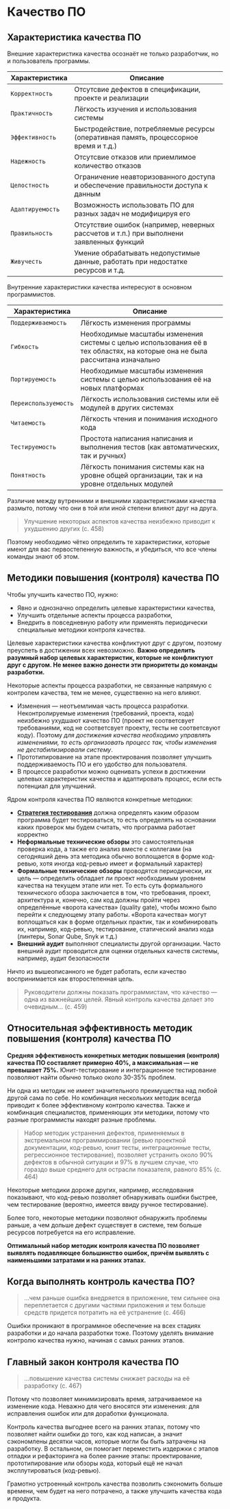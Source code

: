 # Качество ПО

## Характеристика качества ПО

Внешние характеристика качества осознаёт не только разработчик, но и пользователь программы.

| Характеристика   | Описание                                                                                 |
| ---------------- | ---------------------------------------------------------------------------------------- |
| `Корректность`   | Отсутсвие дефектов в спецификации, проекте и реализации                                  |
| `Практичность`   | Лёгкость изучения и использования системы                                                |
| `Эффективность`  | Быстродействие, потребляемые ресурсы (оперативная память, процессорное время и т.д.)     |
| `Надежность`     | Отсутсвие отказов или приемлимое количество отказов                                      |
| `Целостность`    | Ограничение неавторизованного доступа и обеспечение правильности доступа к данным        |
| `Адаптируемость` | Возможность использовать ПО для разных задач не модифицируя его                          |
| `Правильность`   | Отсутствие ошибок (например, неверных рассчетов и т.п.) при выполнени заявленных функций |
| `Живучесть`      | Умение обрабатывать недопустимые данные, работать при недостатке ресурсов и т.д.         |

Внутренние характеристики качества интересуют в основном программистов.

| Характеристика       | Описание                                                                                                                     |
| -------------------- | ---------------------------------------------------------------------------------------------------------------------------- |
| `Поддерживаемость`   | Лёгкость изменения программы                                                                                                 |
| `Гибкость`           | Необходимые масштабы изменения системы с целью использования её в тех областях, на которые она не была рассчитана изначально |
| `Портируемость`      | Необходимые масштабы изменения системы с целью использования её на новых платформах                                          |
| `Переиспользуемость` | Лёгкость использования системы или её модулей в других системах                                                              |
| `Читаемость`         | Лёгкость чтения и понимания исходного кода                                                                                   |
| `Тестируемость`      | Простота написания написания и выполнения тестов (как автоматических, так и ручных)                                          |
| `Понятность`         | Лёгкость понимания системы как на уровне общей организации, так и на уровне отдельных модулей                                |

Различие между вутренними и внешними характеристиками качества размыто, потому что они в той или иной степени влияют друг на друга.

> Улучшение некоторых аспектов качества неизбежно приводит к ухудшению других (с. 458)

Поэтому необходимо чётко определить те характеристики, которые имеют для вас первостепенную важность, и убедиться, что все члены команды знают об этом.

## Методики повышения (контроля) качества ПО

Чтобы улучшить качество ПО, нужно:

- Явно и однозначно определить целевые характеристики качества,
- Улучшить отдельные аспекты процесса разработки,
- Внедрить в повседневную работу или применять периодически специальные методики контроля качества.

Целевые характеристики качества конфликтуют друг с другом, поэтому преуспеть в достижении всех невозможно. **Важно определить разумный набор целевых характеристик, которые не конфликтуют друг с другом. Не менее важно донести эти приоритеты до команды разработки.**

Некоторые аспекты процесса разработки, не связанные напрямую с контролем качества, тем не менее, существенно на него влияют.

- Изменения — неотъемлимая часть процесса разработки. Неконтролируемые изменения (требований, проекта, кода) неизбежно ухудшают качество ПО (проект не соответсвует требованиями, код не соответсвует проекту, тесты не соответсвуют коду). Поэтому _для достижения качества необходимо управлять изменениями, то есть организовать процесс так, чтобы изменения не дестабилизировали систему_.
- Прототипирование на этапе проектирования позволяет улучшить поддерживаемость ПО и его удобство для пользователя.
- В процессе разработки можно оценивать успехи в достижении целевых характеристик качества и адаптировать процесс, если есть потенциал для улучшений.

Ядром контроля качества ПО являются конкретные методики:

- **[Стратегия тестирования](chapter_22.md)** должна определять каким образом программа будет тестироваться, то есть определять на основании каких проверок мы будем считать, что программа работает корректно
- **Неформальные технические обзоры** это самостоятельная проверка кода, а также его анализ вместе с коллегами (на сегодняший день эта методика обычно воплощается в форме код-ревью, хотя иногда код-ревью имеет и формальный характер)
- **Формальные технические обзоры** проводятся периодически, их цель — определить обладает ли проект необходимым уровнем качества на текущем этапе или нет. То есть суть формального технического обзора заключается в том, что требования, проект, архитектура и, конечно, сам код должны пройти через определённые «ворота качества» (quality gate), чтобы можно было перейти к следующему этапу работы. «Ворота качества» могут воплощаться как в форме отдельных практик, так и комбинировать их, например, код-ревью, тестирование, статический анализ кода (линтеры, Sonar Qube, Snyk и т.д.)
- **Внешний аудит** выполняют специалисты другой организации. Часто внешний аудит проводится для оценки отдельных качеств системы, например, аудит безопасности

Ничто из вышеописанного не будет работать, если качество воспринимается как второстепенная цель.

> Руководители должны показать программистам, что качество — одна из важнейших целей. Явный контроль качества делает это очевидным... (с. 459)

## Относительная эффективность методик повышения (контроля) качества ПО

**Средняя эффективность конкретных методик повышения (контроля) качества ПО составляет примерно 40%, а максимальная — не превышает 75%.** Юнит-тестирование и интеграционное тестирование позволяют найти обычно только около 30-35% проблем.

Ни одна из методик не имеет значительного преимущества над любой другой сама по себе. Но комбинация нескольких методик всегда приводит к более эффективному контролю качества. Также и комбинация специалистов, применяющих эти методики, потому что разные программисты находят разные проблемы.

> Набор методик устранения дефектов, применяемых в экстремальном программировании (ревью проектной документации, код-ревью, юнит тесты, интеграционные тесты, регрессионное тестирование), позволяет устранить около 90% дефектов в обычной ситуации и 97% в лучшем случае, что гораздо выше среднего для острасли показателя, равного 85% (с. 464)

Некоторые методики дороже других, например, исследования показывают, что код-ревью позволяет обнаруживать ошибки быстрее, чем тестирование (вероятно, имеется ввиду ручное тестирование).

Более того, некоторые методики позволяют обнаружить проблемы раньше, а чем дольше дефект существует в системе, тем больше ресурсов потребуется на его исправление.

**Оптимальный набор методик контроля качества ПО позволяет выявлять подавляющее большинство ошибок, причём выявлять с наименьшими затратами и на ранних этапах.**

## Когда выполнять контроль качества ПО?

> ...чем раньше ошибка внедряется в приложение, тем сильнее она переплетается с другими частями приложения и тем больше средств придется потратить на её устранение (с. 466)

Ошибки проникают в программное обеспечение на всех стадиях разработки и до начала разработки тоже. Поэтому уделять внимание контролю качества нужно, начиная с самых ранних этапов.

## Главный закон контроля качества ПО

> ...повышение качества системы снижает расходы на её разработку (с. 467)

Потому что позволяет минимизировать время, затрачиваемое на изменение кода. Неважно для чего вносятся эти изменения: для исправления ошибок или для доработки функционала.

Контроль качества выгоднее всего на ранних этапах, потому что позволяет найти ошибки до того, как код написан, а значит сэкономлены десятки часов, которые могли бы быть затрачены на разработку. В остальном, он помогает переместить издержки с этапов отладки и рефакторинга на более ранние этапы: проектирование, прототипирование или обзоры кода, который ещё не начал эксплутироваться (код-ревью).

Грамотно устроенный контроль качества позволить сэкономить больше времени, чем будет на него потрачено, а также улучшить качества кода и продукта.

